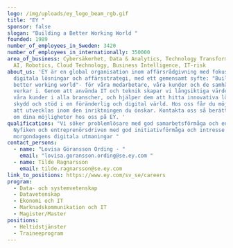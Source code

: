 ```yaml
---
logo: /img/uploads/ey_logo_beam_rgb.gif
title: "EY "
sponsor: false
slogan: "Building a Better Working World "
founded: 1989
number_of_employees_in_Sweden: 3420
number_of_employees_in_internationally: 350000
area_of_business: Cybersäkerhet, Data & Analytics, Technology Transformation,
  AI, Robotics, Cloud Technology, Business Intelligence, IT-risk
about_us: 'EY är en global organisation inom affärsrådgivning med fokus på
  digitala lösningar och affärsstrategi, med ett gemensamt syfte: "Building a
  better working world"- för våra medarbetare, våra kunder och de samhällen vi
  verkar i. Genom att använda IT och teknik skapar vi långsiktiga värden för
  våra kunder i alla branscher, och hjälper dem att hitta innovativa lösningar,
  skydd och stöd i en föränderlig och digital värld. Hos oss får du möjligheten
  att utvecklas inom den inriktningen du önskar. Kontakta oss så berättar vi mer
  om dina möjligheter hos oss på EY. '
qualifications: "Vi söker problemlösare med god samarbetsförmåga och engagemang.
  Nyfiken och entreprenörsdriven med god initiativförmåga och intresse för
  morgondagens digitala utmaningar "
contact_persons:
  - name: "Lovisa Göransson Ording - "
    email: "lovisa.goransson.ording@se.ey.com "
  - name: Tilde Ragnarsson
    email: tilde.ragnarsson@se.ey.com
link_to_positions: https://www.ey.com/sv_se/careers
program:
  - Data- och systemvetenskap
  - Datavetenskap
  - Ekonomi och IT
  - Marknadskommunikation och IT
  - Magister/Master
positions:
  - Heltidstjänster
  - Traineeprogram
---
```

